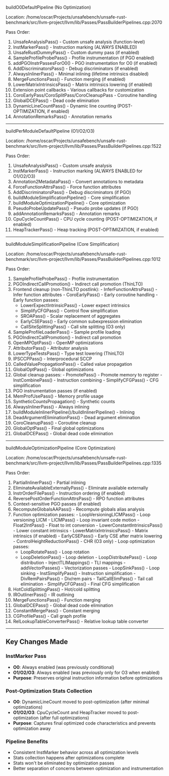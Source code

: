   buildO0DefaultPipeline (No Optimization)

  Location: /home/oscar/Projects/unsafebench/unsafe-rust-benchmark/src/llvm-project/llvm/lib/Passes/PassBuilderPipelines.cpp:2070

  Pass Order:
  1. UnsafeAnalysisPass() - Custom unsafe analysis (function-level)
  2. InstMarkerPass() - Instruction marking (ALWAYS ENABLED)
  3. UnsafeRustDummyPass() - Custom dummy pass (if enabled)
  4. SampleProfileProbePass() - Profile instrumentation (if PGO enabled)
  5. addPGOInstrPassesForO0() - PGO instrumentation for O0 (if enabled)
  6. AddDiscriminatorsPass() - Debug discriminators (if enabled)
  7. AlwaysInlinerPass() - Minimal inlining (lifetime intrinsics disabled)
  8. MergeFunctionsPass() - Function merging (if enabled)
  9. LowerMatrixIntrinsicsPass() - Matrix intrinsics lowering (if enabled)
  10. Extension point callbacks - Various callbacks for customization
  11. CoroEarlyPass/CoroSplitPass/CoroCleanupPass - Coroutine handling
  12. GlobalDCEPass() - Dead code elimination
  13. DynamicLineCountPass() - Dynamic line counting (POST-OPTIMIZATION, if enabled)
  14. AnnotationRemarksPass() - Annotation remarks

  ---
  buildPerModuleDefaultPipeline (O1/O2/O3)

  Location: /home/oscar/Projects/unsafebench/unsafe-rust-benchmark/src/llvm-project/llvm/lib/Passes/PassBuilderPipelines.cpp:1522

  Pass Order:
  1. UnsafeAnalysisPass() - Custom unsafe analysis
  2. InstMarkerPass() - Instruction marking (ALWAYS ENABLED for O1/O2/O3)
  3. Annotation2MetadataPass() - Convert annotations to metadata
  4. ForceFunctionAttrsPass() - Force function attributes
  5. AddDiscriminatorsPass() - Debug discriminators (if PGO)
  6. buildModuleSimplificationPipeline() - Core simplification
  7. buildModuleOptimizationPipeline() - Core optimization
  8. PseudoProbeUpdatePass() - Pseudo probe updates (if PGO)
  9. addAnnotationRemarksPass() - Annotation remarks
  10. CpuCycleCountPass() - CPU cycle counting (POST-OPTIMIZATION, if enabled)
  11. HeapTrackerPass() - Heap tracking (POST-OPTIMIZATION, if enabled)

  ---
  buildModuleSimplificationPipeline (Core Simplification)

  Location: /home/oscar/Projects/unsafebench/unsafe-rust-benchmark/src/llvm-project/llvm/lib/Passes/PassBuilderPipelines.cpp:1012

  Pass Order:
  1. SampleProfileProbePass() - Profile instrumentation
  2. PGOIndirectCallPromotion() - Indirect call promotion (ThinLTO)
  3. Frontend cleanup (non-ThinLTO postlink):
    - InferFunctionAttrsPass() - Infer function attributes
    - CoroEarlyPass() - Early coroutine handling
    - Early function passes:
        - LowerExpectIntrinsicPass() - Lower expect intrinsics
      - SimplifyCFGPass() - Control flow simplification
      - SROAPass() - Scalar replacement of aggregates
      - EarlyCSEPass() - Early common subexpression elimination
      - CallSiteSplittingPass() - Call site splitting (O3 only)
  4. SampleProfileLoaderPass() - Sample profile loading
  5. PGOIndirectCallPromotion() - Indirect call promotion
  6. OpenMPOptPass() - OpenMP optimizations
  7. AttributorPass() - Attributor analysis
  8. LowerTypeTestsPass() - Type test lowering (ThinLTO)
  9. IPSCCPPass() - Interprocedural SCCP
  10. CalledValuePropagationPass() - Called value propagation
  11. GlobalOptPass() - Global optimizations
  12. Global cleanup passes:
    - PromotePass() - Promote memory to register
    - InstCombinePass() - Instruction combining
    - SimplifyCFGPass() - CFG simplification
  13. PGO instrumentation passes (if enabled)
  14. MemProfUsePass() - Memory profile usage
  15. SyntheticCountsPropagation() - Synthetic counts
  16. AlwaysInlinerPass() - Always inlining
  17. buildModuleInlinerPipeline()/buildInlinerPipeline() - Inlining
  18. DeadArgumentEliminationPass() - Dead argument elimination
  19. CoroCleanupPass() - Coroutine cleanup
  20. GlobalOptPass() - Final global optimizations
  21. GlobalDCEPass() - Global dead code elimination

  ---
  buildModuleOptimizationPipeline (Core Optimization)

  Location: /home/oscar/Projects/unsafebench/unsafe-rust-benchmark/src/llvm-project/llvm/lib/Passes/PassBuilderPipelines.cpp:1335

  Pass Order:
  1. PartialInlinerPass() - Partial inlining
  2. EliminateAvailableExternallyPass() - Eliminate available externally
  3. InstrOrderFilePass() - Instruction ordering (if enabled)
  4. ReversePostOrderFunctionAttrsPass() - RPO function attributes
  5. Context-sensitive PGO passes (if enabled)
  6. RecomputeGlobalsAAPass() - Recompute globals alias analysis
  7. Function optimization passes:
    - LoopVersioningLICMPass() - Loop versioning LICM
    - LICMPass() - Loop invariant code motion
    - Float2IntPass() - Float to int conversion
    - LowerConstantIntrinsicsPass() - Lower constant intrinsics
    - LowerMatrixIntrinsicsPass() - Matrix intrinsics (if enabled)
    - EarlyCSEPass() - Early CSE after matrix lowering
    - ControlHeightReductionPass() - CHR (O3 only)
    - Loop optimization passes:
        - LoopRotatePass() - Loop rotation
      - LoopDeletionPass() - Loop deletion
    - LoopDistributePass() - Loop distribution
    - InjectTLIMappings() - TLI mappings
    - addVectorPasses() - Vectorization passes
    - LoopSinkPass() - Loop sinking
    - InstSimplifyPass() - Instruction simplification
    - DivRemPairsPass() - Div/rem pairs
    - TailCallElimPass() - Tail call elimination
    - SimplifyCFGPass() - Final CFG simplification
  8. HotColdSplittingPass() - Hot/cold splitting
  9. IROutlinerPass() - IR outlining
  10. MergeFunctionsPass() - Function merging
  11. GlobalDCEPass() - Global dead code elimination
  12. ConstantMergePass() - Constant merging
  13. CGProfilePass() - Call graph profile
  14. RelLookupTableConverterPass() - Relative lookup table converter

---

## Key Changes Made

### InstMarker Pass

- **O0**: Always enabled (was previously conditional)
- **O1/O2/O3**: Always enabled (was previously only for O3 when enabled)
- **Purpose**: Preserves original instruction information before optimizations

### Post-Optimization Stats Collection

- **O0**: DynamicLineCount moved to post-optimization (after minimal optimizations)
- **O1/O2/O3**: CpuCycleCount and HeapTracker moved to post-optimization (after full optimizations)
- **Purpose**: Captures final optimized code characteristics and prevents optimization away

### Pipeline Benefits

- Consistent InstMarker behavior across all optimization levels
- Stats collection happens after optimizations complete
- Stats won't be eliminated by optimization passes
- Better separation of concerns between optimization and instrumentation
